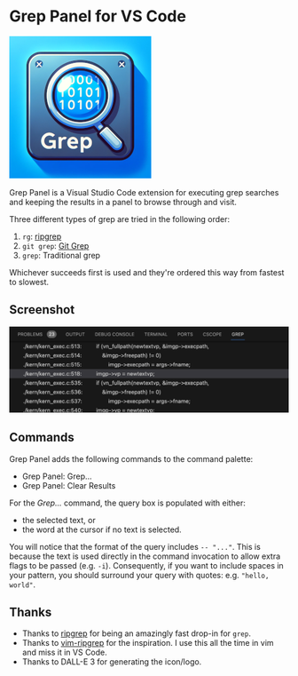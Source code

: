 # Grep Panel for VS Code

![Grep Panel](images/icon.png)

Grep Panel is a Visual Studio Code extension for executing grep searches and
keeping the results in a panel to browse through and visit.

Three different types of grep are tried in the following order:

1. `rg`: [ripgrep](https://github.com/BurntSushi/ripgrep)
2. `git grep`: [Git Grep](https://git-scm.com/docs/git-grep)
3. `grep`: Traditional grep

Whichever succeeds first is used and they're ordered this way from fastest to
slowest.

## Screenshot

![Screenshot](images/screenshot.png)

## Commands

Grep Panel adds the following commands to the command palette:

- Grep Panel: Grep...
- Grep Panel: Clear Results

For the _Grep..._ command, the query box is populated with either:

- the selected text, or
- the word at the cursor if no text is selected.

You will notice that the format of the query includes `-- "..."`.  This is
because the text is used directly in the command invocation to allow extra flags
to be passed (e.g. `-i`).  Consequently, if you want to include spaces in your
pattern, you should surround your query with quotes: e.g. `"hello, world"`.

## Thanks

- Thanks to [ripgrep](https://github.com/BurntSushi/ripgrep) for being an
  amazingly fast drop-in for `grep`.
- Thanks to [vim-ripgrep](https://github.com/jremmen/vim-ripgrep) for the
  inspiration.  I use this all the time in vim and miss it in VS Code.
- Thanks to DALL-E 3 for generating the icon/logo.
